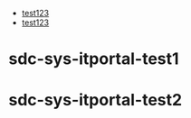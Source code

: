 - [test123](#sdc-sys-itportal-test1)
- [test123](#sdc-sys-itportal-test2)

# sdc-sys-itportal-test1
# sdc-sys-itportal-test2